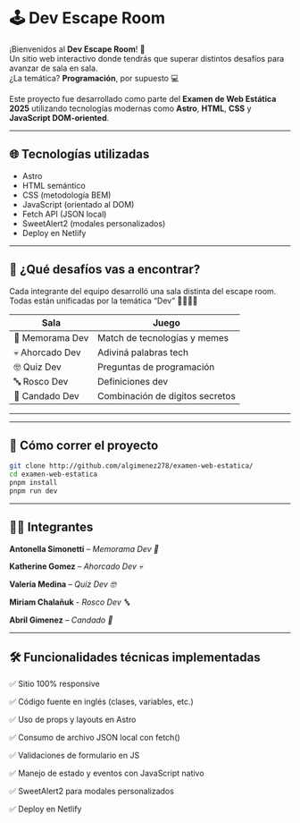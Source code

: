 # 🕹️ Dev Escape Room

¡Bienvenidos al **Dev Escape Room**! 🔐  
Un sitio web interactivo donde tendrás que superar distintos desafíos para avanzar de sala en sala.  
¿La temática? **Programación**, por supuesto 💻

Este proyecto fue desarrollado como parte del **Examen de Web Estática 2025** utilizando tecnologías modernas como **Astro**, **HTML**, **CSS** y **JavaScript DOM-oriented**.

---

## 🌐 Tecnologías utilizadas

- Astro
- HTML semántico
- CSS (metodología BEM)
- JavaScript (orientado al DOM)
- Fetch API (JSON local)
- SweetAlert2 (modales personalizados)
- Deploy en Netlify

---

## 🧠 ¿Qué desafíos vas a encontrar?

Cada integrante del equipo desarrolló una sala distinta del escape room. Todas están unificadas por la temática “Dev” 👨‍💻👩‍💻

| Sala              | Juego                           | 
|-------------------|---------------------------------|
| 🧠 Memorama Dev   | Match de tecnologías y memes    |  
| 💀 Ahorcado Dev   | Adiviná palabras tech           |                              
| 🤓 Quiz Dev       | Preguntas de programación       |                              
| 🔤 Rosco Dev      | Definiciones dev                |                               
| 🔐 Candado Dev    | Combinación de digitos secretos |
-------------------------------------------------------

---

## 🚀 Cómo correr el proyecto

```bash
git clone http://github.com/algimenez278/examen-web-estatica/
cd examen-web-estatica
pnpm install
pnpm run dev
```

---

## 👩‍💻 Integrantes

**Antonella Simonetti** – *Memorama Dev 🧠*

**Katherine Gomez** – *Ahorcado Dev 💀*

**Valeria Medina** – *Quiz Dev 🤓*

**Miriam Chalañuk** - *Rosco Dev  🔤*

**Abril Gimenez** – *Candado 🔐*

---

## 🛠️ Funcionalidades técnicas implementadas

✅ Sitio 100% responsive

✅ Código fuente en inglés (clases, variables, etc.)

✅ Uso de props y layouts en Astro

✅ Consumo de archivo JSON local con fetch()

✅ Validaciones de formulario en JS

✅ Manejo de estado y eventos con JavaScript nativo

✅ SweetAlert2 para modales personalizados

✅ Deploy en Netlify
